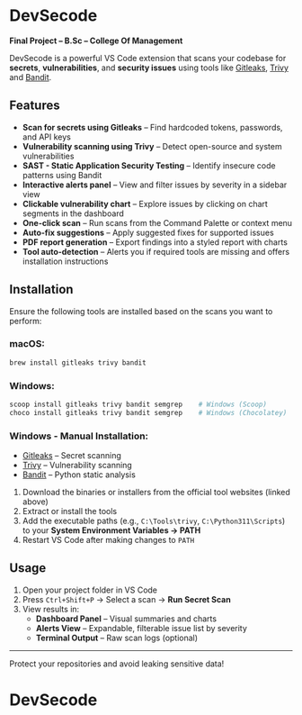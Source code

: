 # DevSecode
**Final Project – B.Sc – College Of Management**  

DevSecode is a powerful VS Code extension that scans your codebase for **secrets**, **vulnerabilities**, and **security issues** using tools like [Gitleaks](https://github.com/gitleaks/gitleaks), [Trivy](https://github.com/aquasecurity/trivy) and [Bandit](https://github.com/PyCQA/bandit).

## Features
- **Scan for secrets using Gitleaks** – Find hardcoded tokens, passwords, and API keys  
- **Vulnerability scanning using Trivy** – Detect open-source and system vulnerabilities  
- **SAST - Static Application Security Testing** – Identify insecure code patterns using Bandit 
- **Interactive alerts panel** – View and filter issues by severity in a sidebar view  
- **Clickable vulnerability chart** – Explore issues by clicking on chart segments in the dashboard  
- **One-click scan** – Run scans from the Command Palette or context menu  
- **Auto-fix suggestions** – Apply suggested fixes for supported issues  
- **PDF report generation** – Export findings into a styled report with charts  
- **Tool auto-detection** – Alerts you if required tools are missing and offers installation instructions

## Installation
Ensure the following tools are installed based on the scans you want to perform:

### macOS:
```bash
brew install gitleaks trivy bandit 
```

### Windows:
```bash
scoop install gitleaks trivy bandit semgrep    # Windows (Scoop)  
choco install gitleaks trivy bandit semgrep    # Windows (Chocolatey)  
```

### Windows - Manual Installation:

- [Gitleaks](https://github.com/gitleaks/gitleaks/releases) – Secret scanning  
- [Trivy](https://github.com/aquasecurity/trivy/releases) – Vulnerability scanning  
- [Bandit](https://bandit.readthedocs.io/) – Python static analysis  

1. Download the binaries or installers from the official tool websites (linked above)  
2. Extract or install the tools  
3. Add the executable paths (e.g., `C:\Tools\trivy`, `C:\Python311\Scripts`) to your **System Environment Variables → PATH**  
4. Restart VS Code after making changes to `PATH`


## Usage
1. Open your project folder in VS Code  
2. Press `Ctrl+Shift+P` → Select a scan → **Run Secret Scan**
3. View results in:
   - **Dashboard Panel** – Visual summaries and charts  
   - **Alerts View** – Expandable, filterable issue list by severity  
   - **Terminal Output** – Raw scan logs (optional)

---
Protect your repositories and avoid leaking sensitive data!
# DevSecode
